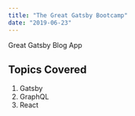 ```yaml
---
title: "The Great Gatsby Bootcamp"
date: "2019-06-23"
---
```


Great Gatsby Blog App

## Topics Covered

1. Gatsby
2. GraphQL
3. React